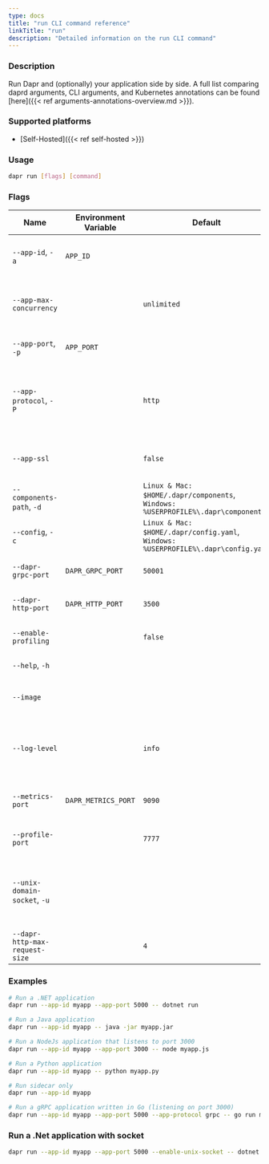 ```yaml
---
type: docs
title: "run CLI command reference"
linkTitle: "run"
description: "Detailed information on the run CLI command"
---
```


### Description

Run Dapr and (optionally) your application side by side. A full list comparing daprd arguments, CLI arguments, and Kubernetes annotations can be found [here]({{< ref arguments-annotations-overview.md >}}).

### Supported platforms

- [Self-Hosted]({{< ref self-hosted >}})

### Usage

```bash
dapr run [flags] [command]
```

### Flags

| Name                           | Environment Variable | Default                                                                            | Description                                                                                          |
| ------------------------------ | -------------------- | ---------------------------------------------------------------------------------- | ---------------------------------------------------------------------------------------------------- |
| `--app-id`, `-a`               | `APP_ID`             |                                                                                    | The id for your application, used for service discovery                                              |
| `--app-max-concurrency`        |                      | `unlimited`                                                                        | The concurrency level of the application, otherwise is unlimited                                     |
| `--app-port`, `-p`             | `APP_PORT`           |                                                                                    | The port your application is listening on                                                            |
| `--app-protocol`, `-P`         |                      | `http`                                                                             | The protocol (gRPC or HTTP) Dapr uses to talk to the application. Valid values are: `http` or `grpc` |
| `--app-ssl`                    |                      | `false`                                                                            | Enable https when Dapr invokes the application                                                       |
| `--components-path`, `-d`      |                      | `Linux & Mac: $HOME/.dapr/components`, `Windows: %USERPROFILE%\.dapr\components`   | The path for components directory                                                                    |
| `--config`, `-c`               |                      | `Linux & Mac: $HOME/.dapr/config.yaml`, `Windows: %USERPROFILE%\.dapr\config.yaml` | Dapr configuration file                                                                              |
| `--dapr-grpc-port`             | `DAPR_GRPC_PORT`     | `50001`                                                                            | The gRPC port for Dapr to listen on                                                                  |
| `--dapr-http-port`             | `DAPR_HTTP_PORT`     | `3500`                                                                             | The HTTP port for Dapr to listen on                                                                  |
| `--enable-profiling`           |                      | `false`                                                                            | Enable `pprof` profiling via an HTTP endpoint                                                        |
| `--help`, `-h`                 |                      |                                                                                    | Print this help message                                                                              |
| `--image`                      |                      |                                                                                    | The image to build the code in. Input is: `repository/image`                                         |
| `--log-level`                  |                      | `info`                                                                             | The log verbosity. Valid values are: `debug`, `info`, `warn`, `error`, `fatal`, or `panic`           |
| `--metrics-port`               | `DAPR_METRICS_PORT`  | `9090`                                                                             | The port that Dapr sends its metrics information to                                                  |
| `--profile-port`               |                      | `7777`                                                                             | The port for the profile server to listen on                                                         |
| `--unix-domain-socket`, `-u`   |                      |                                                                                    |  Path to a unix domain socket dir mount. If specified, Dapr API servers will use Unix Domain Sockets |
| `--dapr-http-max-request-size` |                      | `4`                                                                                | Max size of request body in MB.                                                                      |

### Examples

```bash
# Run a .NET application
dapr run --app-id myapp --app-port 5000 -- dotnet run

# Run a Java application
dapr run --app-id myapp -- java -jar myapp.jar

# Run a NodeJs application that listens to port 3000
dapr run --app-id myapp --app-port 3000 -- node myapp.js

# Run a Python application
dapr run --app-id myapp -- python myapp.py

# Run sidecar only
dapr run --app-id myapp

# Run a gRPC application written in Go (listening on port 3000)
dapr run --app-id myapp --app-port 5000 --app-protocol grpc -- go run main.go
```

### Run a .Net application with socket

```bash
dapr run --app-id myapp --app-port 5000 --enable-unix-socket -- dotnet run
```
